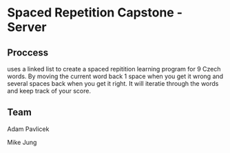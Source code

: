# Spaced Repetition Capstone - Server

## Proccess
  uses a linked list to create a spaced repitition learning program for 9 Czech words. By moving the current word back 1 space when you get it wrong and several spaces back when you get it right. It will iteratie through the words and keep track of your score.

## Team 
Adam Pavlicek 

Mike Jung

